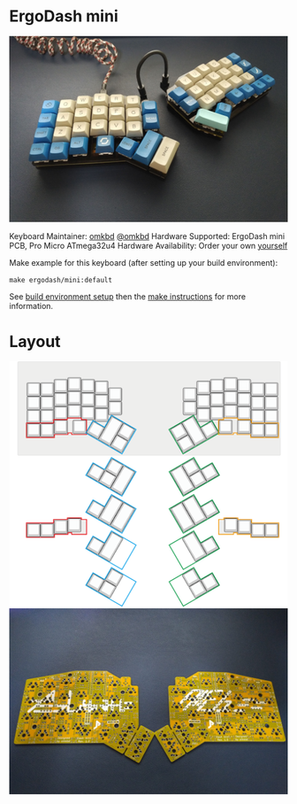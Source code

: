 # ErgoDash mini

![ErgoDash mini](https://github.com/omkbd/picture/blob/master/Ergodashmini.jpg)

Keyboard Maintainer: [omkbd](https://github.com/omkbd) [@omkbd](https://twitter.com/omkbd)
Hardware Supported: ErgoDash mini PCB, Pro Micro ATmega32u4
Hardware Availability: Order your own [yourself](https://github.com/omkbd/ErgoDash)


Make example for this keyboard (after setting up your build environment):

    make ergodash/mini:default

See [build environment setup](https://docs.qmk.fm/#/getting_started_build_tools) then the [make instructions](https://docs.qmk.fm/#/getting_started_make_guide) for more information.

# Layout
![layout](https://github.com/omkbd/picture/blob/master/ergodashmini-layout.png)
![PCB](https://github.com/omkbd/picture/blob/master/Ergodashmini_PCB.jpg)
